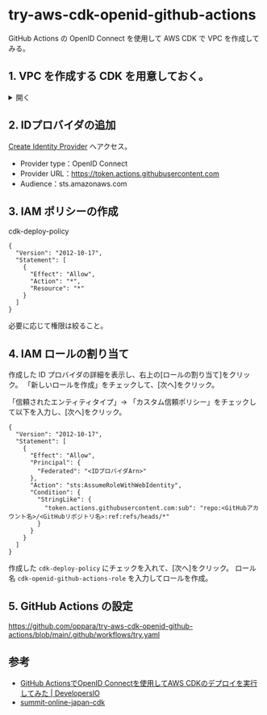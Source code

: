 # try-aws-cdk-openid-github-actions

GitHub Actions の OpenID Connect を使用して AWS CDK で VPC を作成してみる。

## 1. VPC を作成する CDK を用意しておく。

<details>
<summary>開く</summary>

プロジェクト作成する。

```
$ cdk init app --language typescript
```

eslint, prettier をインストールし、設定ファイルを作成する。
```
$ npm i --save-dev eslint @typescript-eslint/parser @typescript-eslint/eslint-plugin prettier eslint-config-prettier
$ vim .eslint.yaml
```

アカウント/リージョンに初めてデプロイするので必要なリソースを作成する。
```
$ aws-vault exec oppara-dev -- cdk bootstrap
```

以下のリソースが作成された。
- AWS::ECR::Repository
- AWS::IAM::Policy
- AWS::IAM::Role
- AWS::S3::Bucket
- AWS::S3::BucketPolicy
- AWS::SSM::Parameter


リソースを作成する。
```
$ aws-vault exec oppara-dev -- cdk deploy
```

リソースを削除する。
```
$ aws-vault exec oppara-dev -- cdk destroy
```

</details>

## 2. IDプロバイダの追加

[Create Identity Provider](https://console.aws.amazon.com/iamv2/home?#/identity_providers/create) へアクセス。

- Provider type：OpenID Connect
- Provider URL：https://token.actions.githubusercontent.com
- Audience：sts.amazonaws.com


## 3. IAM ポリシーの作成

cdk-deploy-policy
```
{
  "Version": "2012-10-17",
  "Statement": [
    {
      "Effect": "Allow",
      "Action": "*",
      "Resource": "*"
    }
  ]
}
```
必要に応じて権限は絞ること。

## 4. IAM ロールの割り当て

作成した ID プロバイダの詳細を表示し、右上の[ロールの割り当て]をクリック。
「新しいロールを作成」をチェックして、[次へ]をクリック。

「信頼されたエンティティタイプ」-> 「カスタム信頼ポリシー」をチェックして以下を入力し、[次へ]をクリック。
```
{
  "Version": "2012-10-17",
  "Statement": [
    {
      "Effect": "Allow",
      "Principal": {
        "Federated": "<IDプロバイダArn>"
      },
      "Action": "sts:AssumeRoleWithWebIdentity",
      "Condition": {
        "StringLike": {
          "token.actions.githubusercontent.com:sub": "repo:<GitHubアカウント名>/<GitHubリポジトリ名>:ref:refs/heads/*"
        }
      }
    }
  ]
}
```

作成した `cdk-deploy-policy` にチェックを入れて、[次へ]をクリック。
ロール名 `cdk-openid-github-actions-role` を入力してロールを作成。

## 5. GitHub Actions の設定

https://github.com/oppara/try-aws-cdk-openid-github-actions/blob/main/.github/workflows/try.yaml


## 参考

- [GitHub ActionsでOpenID Connectを使用してAWS CDKのデプロイを実行してみた | DevelopersIO](https://dev.classmethod.jp/articles/deploying-the-aws-cdk-using-openid-connect-on-github-actions/)
- [summit-online-japan-cdk](https://catalog.us-east-1.prod.workshops.aws/workshops/99731164-1d19-4d2e-9319-727a130e2d57/ja-JP/20-typescript)
